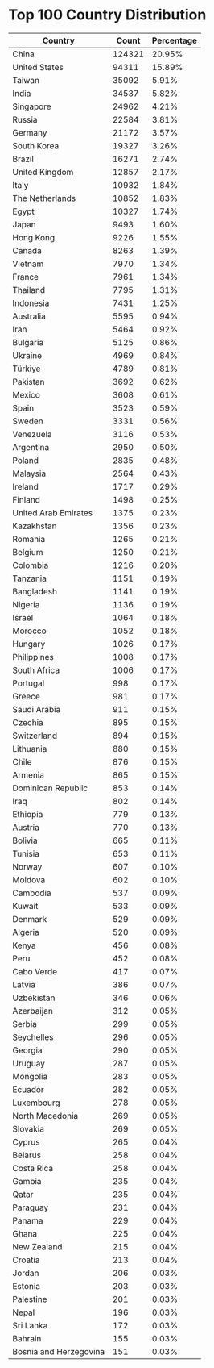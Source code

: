 # Top 100 Country Distribution
| Country | Count | Percentage |
|----|----|----|
| China | 124321 | 20.95% |
| United States | 94311 | 15.89% |
| Taiwan | 35092 | 5.91% |
| India | 34537 | 5.82% |
| Singapore | 24962 | 4.21% |
| Russia | 22584 | 3.81% |
| Germany | 21172 | 3.57% |
| South Korea | 19327 | 3.26% |
| Brazil | 16271 | 2.74% |
| United Kingdom | 12857 | 2.17% |
| Italy | 10932 | 1.84% |
| The Netherlands | 10852 | 1.83% |
| Egypt | 10327 | 1.74% |
| Japan | 9493 | 1.60% |
| Hong Kong | 9226 | 1.55% |
| Canada | 8263 | 1.39% |
| Vietnam | 7970 | 1.34% |
| France | 7961 | 1.34% |
| Thailand | 7795 | 1.31% |
| Indonesia | 7431 | 1.25% |
| Australia | 5595 | 0.94% |
| Iran | 5464 | 0.92% |
| Bulgaria | 5125 | 0.86% |
| Ukraine | 4969 | 0.84% |
| Türkiye | 4789 | 0.81% |
| Pakistan | 3692 | 0.62% |
| Mexico | 3608 | 0.61% |
| Spain | 3523 | 0.59% |
| Sweden | 3331 | 0.56% |
| Venezuela | 3116 | 0.53% |
| Argentina | 2950 | 0.50% |
| Poland | 2835 | 0.48% |
| Malaysia | 2564 | 0.43% |
| Ireland | 1717 | 0.29% |
| Finland | 1498 | 0.25% |
| United Arab Emirates | 1375 | 0.23% |
| Kazakhstan | 1356 | 0.23% |
| Romania | 1265 | 0.21% |
| Belgium | 1250 | 0.21% |
| Colombia | 1216 | 0.20% |
| Tanzania | 1151 | 0.19% |
| Bangladesh | 1141 | 0.19% |
| Nigeria | 1136 | 0.19% |
| Israel | 1064 | 0.18% |
| Morocco | 1052 | 0.18% |
| Hungary | 1026 | 0.17% |
| Philippines | 1008 | 0.17% |
| South Africa | 1006 | 0.17% |
| Portugal | 998 | 0.17% |
| Greece | 981 | 0.17% |
| Saudi Arabia | 911 | 0.15% |
| Czechia | 895 | 0.15% |
| Switzerland | 894 | 0.15% |
| Lithuania | 880 | 0.15% |
| Chile | 876 | 0.15% |
| Armenia | 865 | 0.15% |
| Dominican Republic | 853 | 0.14% |
| Iraq | 802 | 0.14% |
| Ethiopia | 779 | 0.13% |
| Austria | 770 | 0.13% |
| Bolivia | 665 | 0.11% |
| Tunisia | 653 | 0.11% |
| Norway | 607 | 0.10% |
| Moldova | 602 | 0.10% |
| Cambodia | 537 | 0.09% |
| Kuwait | 533 | 0.09% |
| Denmark | 529 | 0.09% |
| Algeria | 520 | 0.09% |
| Kenya | 456 | 0.08% |
| Peru | 452 | 0.08% |
| Cabo Verde | 417 | 0.07% |
| Latvia | 386 | 0.07% |
| Uzbekistan | 346 | 0.06% |
| Azerbaijan | 312 | 0.05% |
| Serbia | 299 | 0.05% |
| Seychelles | 296 | 0.05% |
| Georgia | 290 | 0.05% |
| Uruguay | 287 | 0.05% |
| Mongolia | 283 | 0.05% |
| Ecuador | 282 | 0.05% |
| Luxembourg | 278 | 0.05% |
| North Macedonia | 269 | 0.05% |
| Slovakia | 269 | 0.05% |
| Cyprus | 265 | 0.04% |
| Belarus | 258 | 0.04% |
| Costa Rica | 258 | 0.04% |
| Gambia | 235 | 0.04% |
| Qatar | 235 | 0.04% |
| Paraguay | 231 | 0.04% |
| Panama | 229 | 0.04% |
| Ghana | 225 | 0.04% |
| New Zealand | 215 | 0.04% |
| Croatia | 213 | 0.04% |
| Jordan | 206 | 0.03% |
| Estonia | 203 | 0.03% |
| Palestine | 201 | 0.03% |
| Nepal | 196 | 0.03% |
| Sri Lanka | 172 | 0.03% |
| Bahrain | 155 | 0.03% |
| Bosnia and Herzegovina | 151 | 0.03% |

